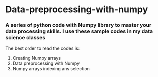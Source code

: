 # Data-preprocessing-with-numpy
### A series of python code with Numpy library to master your data processing skills. I use these sample codes in my data science classes
The best order to read the codes is:
1. Creating Numpy arrays
2. Data preprocessing with Numpy
3. Numpy arrays indexing ans selection
